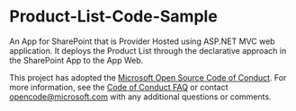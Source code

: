 Product-List-Code-Sample
========================

An App for SharePoint that is Provider Hosted using ASP.NET MVC web application. It deploys the Product List through the declarative approach in the SharePoint App to the App Web. 


This project has adopted the [Microsoft Open Source Code of Conduct](https://opensource.microsoft.com/codeofconduct/). For more information, see the [Code of Conduct FAQ](https://opensource.microsoft.com/codeofconduct/faq/) or contact [opencode@microsoft.com](mailto:opencode@microsoft.com) with any additional questions or comments.
